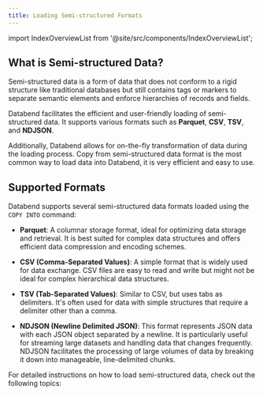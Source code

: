 ```yaml
---
title: Loading Semi-structured Formats
---
```

import IndexOverviewList from '@site/src/components/IndexOverviewList';

## What is Semi-structured Data?

Semi-structured data is a form of data that does not conform to a rigid structure like traditional databases but still contains tags or markers to separate semantic elements and enforce hierarchies of records and fields. 

Databend facilitates the efficient and user-friendly loading of semi-structured data. It supports various formats such as **Parquet**, **CSV**, **TSV**, and **NDJSON**. 

Additionally, Databend allows for on-the-fly transformation of data during the loading process.
Copy from semi-structured data format is the most common way to load data into Databend, it is very efficient and easy to use.


## Supported Formats

Databend supports several semi-structured data formats loaded using the `COPY INTO` command:

- **Parquet**: A columnar storage format, ideal for optimizing data storage and retrieval. It is best suited for complex data structures and offers efficient data compression and encoding schemes.

- **CSV (Comma-Separated Values)**: A simple format that is widely used for data exchange. CSV files are easy to read and write but might not be ideal for complex hierarchical data structures.

- **TSV (Tab-Separated Values)**: Similar to CSV, but uses tabs as delimiters. It's often used for data with simple structures that require a delimiter other than a comma.

- **NDJSON (Newline Delimited JSON)**: This format represents JSON data with each JSON object separated by a newline. It is particularly useful for streaming large datasets and handling data that changes frequently. NDJSON facilitates the processing of large volumes of data by breaking it down into manageable, line-delimited chunks.


For detailed instructions on how to load semi-structured data, check out the following topics:
<IndexOverviewList />
